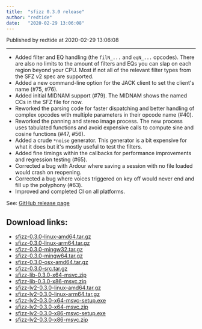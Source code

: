 ```yaml
---
title:  "sfizz 0.3.0 release"
author: "redtide"
date:   "2020-02-29 13:06:08"
---
```

Published by redtide at 2020-02-29 13:06:08

---
- Added filter and EQ handling (the `filN_...` and `eqN_...` opcodes). There are also no limits to the amount of filters and EQs you can slap on each region beyond your CPU. Most if not all of the relevant filter types from the SFZ v2 spec are supported.
- Added a new command-line option for the JACK client to set the client's name (#75, #76).
- Added initial MIDNAM support (#79). The MIDNAM shows the named CCs in the SFZ file for now.
- Reworked the parsing code for faster dispatching and better handling of complex opcodes with multiple parameters in their opcode name (#40).
- Reworked the panning and stereo image process. The new process uses tabulated functions and avoid expensive calls to compute sine and cosine functions (#47, #56).
- Added a crude `*noise` generator. This generator is a bit expensive for what it does but it's mostly useful to test the filters.
- Added fine timings within the callbacks for performance improvements and regression testing (#65).
- Corrected a bug with Ardour where saving a session with no file loaded would crash on reopening.
- Corrected a bug where voices triggered on key off would never end and fill up the polyphony (#63).
- Improved and completed CI on all platforms.

See: [GitHub release page](https://github.com/sfztools/sfizz/releases/tag/0.3.0)

## Download links:

- [sfizz-0.3.0-linux-amd64.tar.gz](https://github.com/sfztools/sfizz/releases/download/0.3.0/sfizz-0.3.0-linux-amd64.tar.gz)
- [sfizz-0.3.0-linux-arm64.tar.gz](https://github.com/sfztools/sfizz/releases/download/0.3.0/sfizz-0.3.0-linux-arm64.tar.gz)
- [sfizz-0.3.0-mingw32.tar.gz](https://github.com/sfztools/sfizz/releases/download/0.3.0/sfizz-0.3.0-mingw32.tar.gz)
- [sfizz-0.3.0-mingw64.tar.gz](https://github.com/sfztools/sfizz/releases/download/0.3.0/sfizz-0.3.0-mingw64.tar.gz)
- [sfizz-0.3.0-osx-amd64.tar.gz](https://github.com/sfztools/sfizz/releases/download/0.3.0/sfizz-0.3.0-osx-amd64.tar.gz)
- [sfizz-0.3.0-src.tar.gz](https://github.com/sfztools/sfizz/releases/download/0.3.0/sfizz-0.3.0-src.tar.gz)
- [sfizz-lib-0.3.0-x64-msvc.zip](https://github.com/sfztools/sfizz/releases/download/0.3.0/sfizz-lib-0.3.0-x64-msvc.zip)
- [sfizz-lib-0.3.0-x86-msvc.zip](https://github.com/sfztools/sfizz/releases/download/0.3.0/sfizz-lib-0.3.0-x86-msvc.zip)
- [sfizz-lv2-0.3.0-linux-amd64.tar.gz](https://github.com/sfztools/sfizz/releases/download/0.3.0/sfizz-lv2-0.3.0-linux-amd64.tar.gz)
- [sfizz-lv2-0.3.0-linux-arm64.tar.gz](https://github.com/sfztools/sfizz/releases/download/0.3.0/sfizz-lv2-0.3.0-linux-arm64.tar.gz)
- [sfizz-lv2-0.3.0-x64-msvc-setup.exe](https://github.com/sfztools/sfizz/releases/download/0.3.0/sfizz-lv2-0.3.0-x64-msvc-setup.exe)
- [sfizz-lv2-0.3.0-x64-msvc.zip](https://github.com/sfztools/sfizz/releases/download/0.3.0/sfizz-lv2-0.3.0-x64-msvc.zip)
- [sfizz-lv2-0.3.0-x86-msvc-setup.exe](https://github.com/sfztools/sfizz/releases/download/0.3.0/sfizz-lv2-0.3.0-x86-msvc-setup.exe)
- [sfizz-lv2-0.3.0-x86-msvc.zip](https://github.com/sfztools/sfizz/releases/download/0.3.0/sfizz-lv2-0.3.0-x86-msvc.zip)
